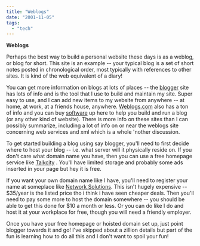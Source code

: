 ```yaml
---
title: "Weblogs"
date: "2001-11-05"
tags: 
  - "tech"
---
```


**Weblogs**

Perhaps the best way to build a personal website these days is as a weblog, or blog for short. This site is an example -- your typical blog is a set of short notes posted in chronological order, most typically with references to other sites. It is kind of the web equivalent of a diary!

You can get more information on blogs at lots of places -- the [blogger](http://www.blogger.com/) site has lots of info and is the tool that I use to build and maintain my site. Super easy to use, and I can add new items to my website from anywhere -- at home, at work, at a friends house, anywhere. [Weblogs.com](http://www.weblogs.com/) also has a ton of info and you can buy [software](http://www.userland.com/) up here to help you build and run a blog (or any other kind of website). There is more info on these sites than I can possibly summarize, including a lot of info on or near the weblogs site concerning web services and xml which is a whole 'nother discussion.

To get started building a blog using say blogger, you'll need to first decide where to host your blog -- i.e. what server will it physically reside on. If you don't care what domain name you have, then you can use a free homepage service like [Talkcity](http://homepages.msn.com/) . You'll have limited storage and probably some ads inserted in your page but hey it is free.

If you want your own domain name like I have, you'll need to register your name at someplace like [Network Solutions](http://www.netsol.com/en_US/index.jhtml;jsessionid=E0EWDCODUKO4XWFI3FXCFFA?_requestid=203929). This isn't hugely expensive -- $35/year is the listed price tho i think i have seen cheaper deals. Then you'll need to pay some more to host the domain somewhere -- you should be able to get this done for $10 a month or less. Or you can do like I do and host it at your workplace for free, though you will need a friendly employer.

Once you have your free homepage or hoisted domain set up, just point blogger towards it and go! I've skipped about a zillion details but part of the fun is learning how to do all this and I don't want to spoil your fun!
